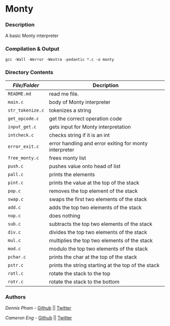 # Monty
### Description
A basic Monty interpreter

### Compilation & Output
```
gcc -Wall -Werror -Wextra -pedantic *.c -o monty
```

### Directory Contents

|   ***File/Folder***    |  **Decription**                       |
|-----------------|---------------------------------------|
| `README.md`     | read me file. |
| `main.c`        | body of Monty interpreter |
| `str_tokenize.c` | tokenizes a string |
| `get_opcode.c` | get the correct operation code |
| `input_get.c` | gets input for Monty interpretation |
| `intcheck.c` | checks string if it is an int |
| `error_exit.c` | error handling and error exiting for monty interpreter |
| `free_monty.c` | frees monty list |
| `push.c` | pushes value onto head of list |
| `pall.c` | prints the elements |
| `pint.c` | prints the value at the top of the stack |
| `pop.c` | removes the top element of the stack |
| `swap.c` | swaps the first two elements of the stack |
| `add.c` | adds the top two elements of the stack |
| `nop.c` | does nothing |
| `sub.c` | subtracts the top two elements of the stack |
| `div.c` | divides the top two elements of the stack |
| `mul.c` | multiplies the top two elements of the stack |
| `mod.c` | modulo the top two elements of the stack |
| `pchar.c` | prints the char at the top of the stack |
| `pstr.c` | prints the string starting at the top of the stack |
| `rotl.c` | rotate the stack to the top |
| `rotr.c` | rotate the stack to the bottom |


### Authors
*Dennis Pham* - [Github](https://github.com/dspham/) || [Twitter](https://twitter.com/grepdennis)

*Cameron Eng* - [Github](https://github.com/c_eng/) || [Twitter](https://twitter.com/c33Eng)
